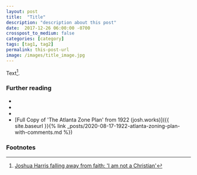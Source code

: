 ```yaml
---
layout: post
title:  "Title"
description: "description about this post"
date:  2017-12-26 06:00:00 -0700
crosspost_to_medium: false
categories: [category]
tags: [tag1, tag2]
permalink: this-post-url
image: /images/title_image.jpg
---
```



Text[^fn1]. 

<!--more-->


### Further reading

- []()
- []()
- []()
- [Full Copy of 'The Atlanta Zone Plan' from 1922 (josh.works)]({{ site.baseurl }}{% link _posts/2020-08-17-1922-atlanta-zoning-plan-with-comments.md %})

### Footnotes 

[^fn1]: [Joshua Harris falling away from faith: 'I am not a Christian'](https://www.christianpost.com/news/joshua-harris-falling-away-from-faith-i-am-not-a-christian.html)

[^fn2]: Said more directly: "If Jesus is no model for ethics, it is irrelevant just who he was and what he did."